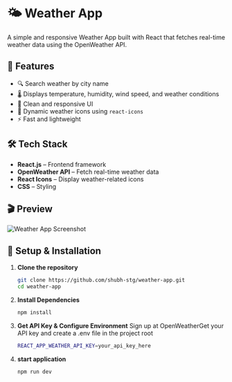 # 🌤️ Weather App  

A simple and responsive Weather App built with React that fetches real-time weather data using the OpenWeather API.  

## 🚀 Features  
- 🔍 Search weather by city name  
- 🌡️ Displays temperature, humidity, wind speed, and weather conditions  
- 🎨 Clean and responsive UI  
- 🌙 Dynamic weather icons using `react-icons`  
- ⚡ Fast and lightweight  

## 🛠️ Tech Stack  
- **React.js** – Frontend framework  
- **OpenWeather API** – Fetch real-time weather data  
- **React Icons** – Display weather-related icons  
- **CSS** – Styling  

## 🎬 Preview  
![Weather App Screenshot](./assets/weather-app-preview.png)  

## 🔧 Setup & Installation  

1. **Clone the repository**  
   ```bash
   git clone https://github.com/shubh-stg/weather-app.git
   cd weather-app
2. **Install Dependencies**
   ```bash
   npm install
3. **Get API Key & Configure Environment**
   Sign up at OpenWeatherGet your API key and create a .env file in the project root
    ```bash
    REACT_APP_WEATHER_API_KEY=your_api_key_here
4. **start application**
    ```bash
   npm run dev
